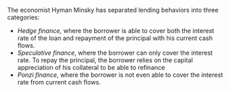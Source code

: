 The economist Hyman Minsky has separated lending behaviors into three categories:

- *Hedge finance,* where the borrower is able to cover both the interest rate of the loan and repayment of the principal with his current cash flows.
- *Speculative finance*, where the borrower can only cover the interest rate. To repay the principal, the borrower relies on the capital appreciation of his collateral to be able to refinance
- *Ponzi finance*, where the borrower is not even able to cover the interest rate from current cash flows.